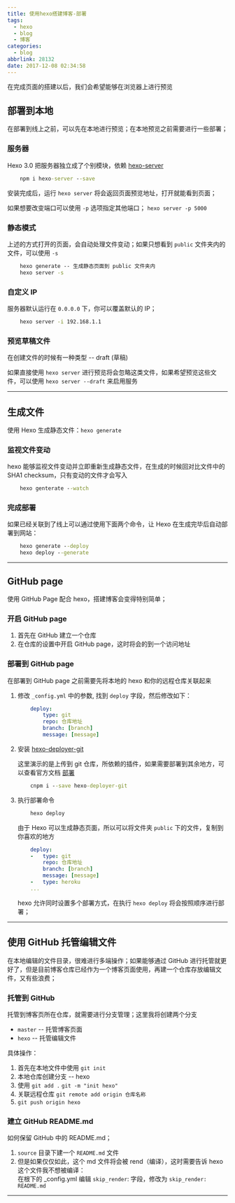 ```yaml
---
title: 使用hexo搭建博客-部署
tags:
  - hexo
  - blog
  - 博客
categories:
  - blog
abbrlink: 28132
date: 2017-12-08 02:34:58
---
```


在完成页面的搭建以后，我们会希望能够在浏览器上进行预览 

<!-- more -->

## 部署到本地

在部署到线上之前，可以先在本地进行预览；在本地预览之前需要进行一些部署；

### 服务器

Hexo 3.0 把服务器独立成了个别模块，依赖 [hexo-server](https://www.npmjs.com/package/hexo-server)

```cmd
    npm i hexo-server --save
```

安装完成后，运行 `hexo server` 将会返回页面预览地址，打开就能看到页面；

如果想要改变端口可以使用 `-p` 选项指定其他端口； `hexo server -p 5000`

### 静态模式

上述的方式打开的页面，会自动处理文件变动；如果只想看到 `public` 文件夹内的文件，可以使用 `-s`

```cmd
    hexo generate -- 生成静态页面到 public 文件夹内
    hexo server -s
```

### 自定义 IP

服务器默认运行在 `0.0.0.0` 下，你可以覆盖默认的 IP；

```cmd
    hexo server -i 192.168.1.1
```

### 预览草稿文件

在创建文件的时候有一种类型 -- draft (草稿)

如果直接使用 `hexo server` 进行预览将会忽略这类文件，如果希望预览这些文件，可以使用 `hexo server --draft` 来启用服务

******

## 生成文件

使用 Hexo 生成静态文件：`hexo generate`

### 监视文件变动

hexo 能够监视文件变动并立即重新生成静态文件，在生成的时候回对比文件中的 SHA1 checksum，只有变动的文件才会写入

```cmd
    hexo genterate --watch
```

### 完成部署

如果已经关联到了线上可以通过使用下面两个命令，让 Hexo 在生成完毕后自动部署到网站：

```cmd
    hexo generate --deploy
    hexo deploy --generate
```

******

## GitHub page

使用 GitHub Page 配合 hexo，搭建博客会变得特别简单；

### 开启 GitHub page

1. 首先在 GitHub 建立一个仓库
2. 在仓库的设置中开启 GitHub page，这时将会的到一个访问地址

### 部署到 GitHub page

在部署到 GitHub page 之前需要先将本地的 hexo 和你的远程仓库关联起来

1. 修改 `_config.yml` 中的参数, 找到 `deploy` 字段，然后修改如下：

    ```yml
        deploy:
            type: git
            repo: 仓库地址
            branch: [branch]
            message: [message]
    ```
2. 安装 [hexo-deployer-git](https://www.npmjs.com/package/hexo-deployer-git)
    
    这里演示的是上传到 git 仓库，所依赖的插件，如果需要部署到其余地方，可以查看官方文档 [部署](https://hexo.io/zh-cn/docs/deployment.html)

    ```cmd
        cnpm i --save hexo-deployer-git
    ```
3. 执行部署命令

    ```cmd
        hexo deploy
    ```

    由于 Hexo 可以生成静态页面，所以可以将文件夹 `public` 下的文件，复制到你喜欢的地方

    ```yml
        deploy:
        -   type: git
            repo: 仓库地址
            branch: [branch]
            message: [message]
        -   type: heroku
        ...
    ```

    hexo 允许同时设置多个部署方式，在执行 `hexo deploy` 将会按照顺序进行部署；

******

## 使用 GitHub 托管编辑文件

在本地编辑的文件目录，很难进行多端操作；如果能够通过 GitHub 进行托管就更好了，但是目前博客仓库已经作为一个博客页面使用，再建一个仓库存放编辑文件，又有些浪费；

### 托管到 GitHub

托管到博客页所在仓库，就需要进行分支管理；这里我将创建两个分支 

- `master` -- 托管博客页面
- `hexo` -- 托管编辑文件

具体操作：

1. 首先在本地文件中使用 `git init`
2. 本地仓库创建分支 -- hexo
3. 使用 `git add .` `git -m "init hexo"`
4. 关联远程仓库 `git remote add origin 仓库名称`
5. `git push origin hexo` 

### 建立 GitHub README.md

如何保留 GitHub 中的 README.md；

1. `source` 目录下建一个 `README.md` 文件
2. 但是如果仅仅如此，这个 md 文件将会被 rend（编译），这时需要告诉 hexo 这个文件我不想被编译：  
    在根下的 _config.yml 编辑 `skip_render`: 字段，修改为 `skip_render: README.md`

******